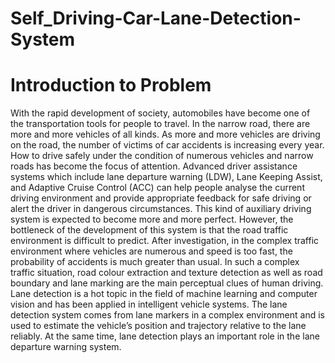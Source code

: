 # Self_Driving-Car-Lane-Detection-System
# Introduction to Problem
With the rapid development of society, automobiles have become one of the transportation tools for people to travel. In the narrow road, there are more and more vehicles of all kinds. As more and more vehicles are driving on the road, the number of victims of car accidents is increasing every year. How to drive safely under the condition of numerous vehicles and narrow roads has become the focus of attention. Advanced driver assistance systems which include lane departure warning (LDW), Lane Keeping Assist, and Adaptive Cruise Control (ACC) can help people analyse the current driving environment and provide appropriate feedback for safe driving or alert the driver in dangerous circumstances. This kind of auxiliary driving system is expected to become more and more perfect. However, the bottleneck of the development of this system is that the road traffic environment is difficult to predict. After investigation, in the complex traffic environment where vehicles are numerous and speed is too fast, the probability of accidents is much greater than usual. In such a complex traffic situation, road colour extraction and texture detection as well as road boundary and lane marking are the main perceptual clues of human driving.
Lane detection is a hot topic in the field of machine learning and computer vision and has been applied in intelligent vehicle systems. The lane detection system comes from lane markers in a complex environment and is used to estimate the vehicle’s position and trajectory relative to the lane reliably. At the same time, lane detection plays an important role in the lane departure warning system. 
